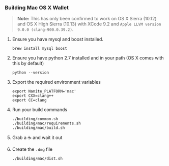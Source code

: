 ### Building Mac OS X Wallet

> **Note:** This has only been confirmed to work on OS X Sierra (10.12) and OS X High Sierra (10.13) with XCode 9.2 and `Apple LLVM version 9.0.0 (clang-900.0.39.2)`.

1. Ensure you have mysql and boost installed.
    
    ```shell
    brew install mysql boost
    ```

2. Ensure you have python 2.7 installed and in your path (OS X comes with this by default)

    ```shell
    python --version
    ```

3. Export the required environment variables

    ```shell
    export Nanite_PLATFORM='mac'
    export CXX=clang++
    export CC=clang
    ```

4. Run your build commands

    ```shell
    ./building/common.sh
    ./building/mac/requirements.sh
    ./building/mac/build.sh
    ```

5. Grab a :coffee: and wait it out

6. Create the `.dmg` file

    ```shell
    ./building/mac/dist.sh
    ```

